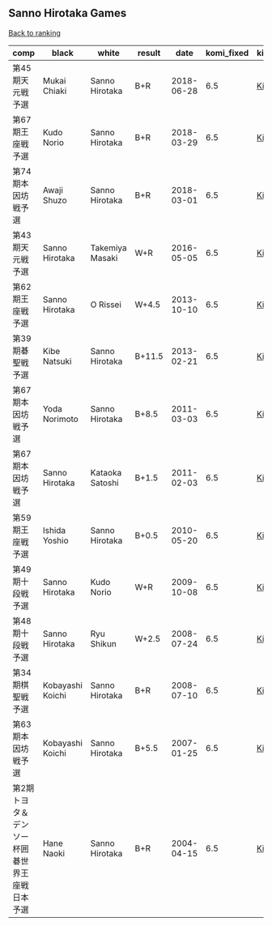 ## Sanno Hirotaka Games

[Back to ranking](../../index.md)




| **comp** | **black** | **white** | **result** | **date** | **komi_fixed** | **kifu** | 
| --- | --- | --- | --- | --- | --- | --- |
| 第45期天元戦予選 | Mukai Chiaki | Sanno Hirotaka | B+R | 2018-06-28 | 6.5 | [Kifu](https://kifudepot.net/kifucontents.php?id=ab9QBigtp2xKtaWuXCGj3w%3D%3D) | 
| 第67期王座戦予選 | Kudo Norio | Sanno Hirotaka | B+R | 2018-03-29 | 6.5 | [Kifu](https://kifudepot.net/kifucontents.php?id=ahy6B1VuU55l%2BwEH7LdkFw%3D%3D) | 
| 第74期本因坊戦予選 | Awaji Shuzo | Sanno Hirotaka | B+R | 2018-03-01 | 6.5 | [Kifu](https://kifudepot.net/kifucontents.php?id=FwD4KNv%2FuX6HIjrgeIyH%2FQ%3D%3D) | 
| 第43期天元戦予選 | Sanno Hirotaka | Takemiya Masaki | W+R | 2016-05-05 | 6.5 | [Kifu](https://kifudepot.net/kifucontents.php?id=%2F6mFJ8vDNwOADXOGIk9Zfg%3D%3D) | 
| 第62期王座戦予選 | Sanno Hirotaka | O Rissei | W+4.5 | 2013-10-10 | 6.5 | [Kifu](https://kifudepot.net/kifucontents.php?id=DFas2a8QddsIAxVD4K5uZg%3D%3D) | 
| 第39期碁聖戦予選 | Kibe Natsuki | Sanno Hirotaka | B+11.5 | 2013-02-21 | 6.5 | [Kifu](https://kifudepot.net/kifucontents.php?id=amjOq019bQ4V%2BWh6D6UyPQ%3D%3D) | 
| 第67期本因坊戦予選 | Yoda Norimoto | Sanno Hirotaka | B+8.5 | 2011-03-03 | 6.5 | [Kifu](https://kifudepot.net/kifucontents.php?id=IQkSblJKxM6F8eLt2hhRWQ%3D%3D) | 
| 第67期本因坊戦予選 | Sanno Hirotaka | Kataoka Satoshi | B+1.5 | 2011-02-03 | 6.5 | [Kifu](https://kifudepot.net/kifucontents.php?id=vSfO%2F78e9WNBXP4IaEsMYw%3D%3D) | 
| 第59期王座戦予選 | Ishida Yoshio | Sanno Hirotaka | B+0.5 | 2010-05-20 | 6.5 | [Kifu](https://kifudepot.net/kifucontents.php?id=IBVXVClCI9QV9%2FGUg16DlA%3D%3D) | 
| 第49期十段戦予選 | Sanno Hirotaka | Kudo Norio | W+R | 2009-10-08 | 6.5 | [Kifu](https://kifudepot.net/kifucontents.php?id=QgjRfCli4OJSLF2Kidqq8Q%3D%3D) | 
| 第48期十段戦予選 | Sanno Hirotaka | Ryu Shikun | W+2.5 | 2008-07-24 | 6.5 | [Kifu](https://kifudepot.net/kifucontents.php?id=NAU3KwtHoOFOGXh6T0dn7A%3D%3D) | 
| 第34期棋聖戦予選 | Kobayashi Koichi | Sanno Hirotaka | B+R | 2008-07-10 | 6.5 | [Kifu](https://kifudepot.net/kifucontents.php?id=TnOSCclf48EFekFRCquC9g%3D%3D) | 
| 第63期本因坊戦予選 | Kobayashi Koichi | Sanno Hirotaka | B+5.5 | 2007-01-25 | 6.5 | [Kifu](https://kifudepot.net/kifucontents.php?id=%2FIM%2F1BVqGcv7D%2Fle0GUv%2BQ%3D%3D) | 
| 第2期トヨタ＆デンソー杯囲碁世界王座戦日本予選 | Hane Naoki | Sanno Hirotaka | B+R | 2004-04-15 | 6.5 | [Kifu](https://kifudepot.net/kifucontents.php?id=7mz2SWbSmKbZiIUNoWZn9A%3D%3D) |




